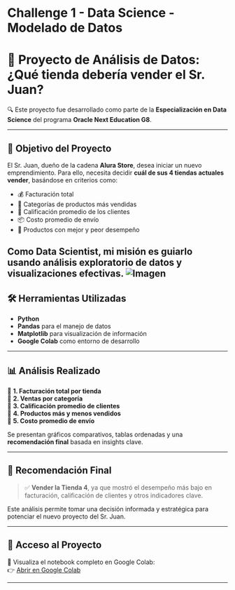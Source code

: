 # Challenge 1 - Data Science - Modelado de Datos
# 🚀 Proyecto de Análisis de Datos: ¿Qué tienda debería vender el Sr. Juan?

🔍 Este proyecto fue desarrollado como parte de la **Especialización en Data Science** del programa **Oracle Next Education G8**.

---

## 🎯 Objetivo del Proyecto

El Sr. Juan, dueño de la cadena **Alura Store**, desea iniciar un nuevo emprendimiento. Para ello, necesita decidir **cuál de sus 4 tiendas actuales vender**, basándose en criterios como:

- 💰 Facturación total  
- 🛒 Categorías de productos más vendidas  
- 🌟 Calificación promedio de los clientes  
- 📦 Costo promedio de envío  
- 🧩 Productos con mejor y peor desempeño  

Como Data Scientist, mi misión es guiarlo usando **análisis exploratorio de datos** y **visualizaciones efectivas**.
![Imagen](Challenge1.png)
---

## 🛠️ Herramientas Utilizadas

- **Python**
- **Pandas** para el manejo de datos  
- **Matplotlib** para visualización de información  
- **Google Colab** como entorno de desarrollo  

---

## 📊 Análisis Realizado

🔹 **1. Facturación total por tienda**  
🔹 **2. Ventas por categoría**  
🔹 **3. Calificación promedio de clientes**  
🔹 **4. Productos más y menos vendidos**  
🔹 **5. Costo promedio de envío**

Se presentan gráficos comparativos, tablas ordenadas y una **recomendación final** basada en insights clave.

---

## 📌 Recomendación Final

> ✅ **Vender la Tienda 4**, ya que mostró el desempeño más bajo en facturación, calificación de clientes y otros indicadores clave.  

Este análisis permite tomar una decisión informada y estratégica para potenciar el nuevo proyecto del Sr. Juan.

---

## 🔗 Acceso al Proyecto

📘 Visualiza el notebook completo en Google Colab:  
👉 [Abrir en Google Colab](https://colab.research.google.com/drive/1eoetjxegg0rlxzkwTfJCuQRR1fQmn5BK?usp=sharing)

---
